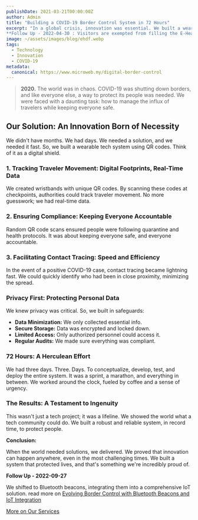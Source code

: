 ```yaml
---
publishDate: 2021-03-21T00:00:00Z
author: Admin
title: "Building a COVID-19 Border Control System in 72 Hours"
excerpt: "In a global crisis, innovation was essential. We built a wearable tech system with QR codes to manage borders, ensuring safety and privacy. Real solutions, real impact.
**Follow Up - 2022-04-30 : Visitors are exempted from filling the E-Health Declaration Form since 30 April 2022.**"
image: ~/assets/images/blog/ehdf.webp
tags:
  - Technology
  - Innovation
  - COVID-19
metadata:
  canonical: https://www.microweb.my/digital-border-control
---
```


> **2020.** The world was in chaos. COVID-19 was shutting down borders, and like everyone else, a way to protect its people was needed. We were faced with a daunting task: how to manage the influx of travelers while keeping everyone safe.

## Our Solution: An Innovation Born of Necessity

We didn't have months. We had days. We needed a solution, and we needed it fast. So, we built a wearable tech system using QR codes. Think of it as a digital shield.

### 1. Tracking Traveler Movement: Digital Footprints, Real-Time Data

We created wristbands with unique QR codes. By scanning these codes at checkpoints, authorities could track traveler movement. No more guesswork; we had real-time data.

### 2. Ensuring Compliance: Keeping Everyone Accountable

Random QR code scans ensured people were following quarantine and health protocols. It was about keeping everyone safe, and everyone accountable.

### 3. Facilitating Contact Tracing: Speed and Efficiency

In the event of a positive COVID-19 case, contact tracing became lightning fast. We could quickly identify who had been in close proximity, minimizing the spread.

### Privacy First: Protecting Personal Data

We knew privacy was critical. So, we built in safeguards:

* **Data Minimization:** We only collected essential info.
* **Secure Storage:** Data was encrypted and locked down.
* **Limited Access:** Only authorized personnel could access it.
* **Regular Audits:** We made sure everything was compliant.

### 72 Hours: A Herculean Effort

We had three days. Three. Days. To conceptualize, develop, test, and deploy the entire system. It was a sprint, a marathon, and everything in between. We worked around the clock, fueled by coffee and a sense of urgency.

### The Results: A Testament to Ingenuity

This wasn't just a tech project; it was a lifeline. We showed the world what a tech community could do. We built a robust and reliable system, in record time, to protect people.

**Conclusion:**

When the world needed solutions, we delivered. We proved that innovation can happen anywhere, even in the most challenging times. We built a system that protected lives, and that's something we're incredibly proud of.

**Follow Up - 2022-09-27**

We shifted to Bluetooth beacons, integrating them into a comprehensive IoT solution. read more on [Evolving Border Control with Bluetooth Beacons and IoT Integration](/bluetooth-beacon-border-control)

[More on Our Services](/)